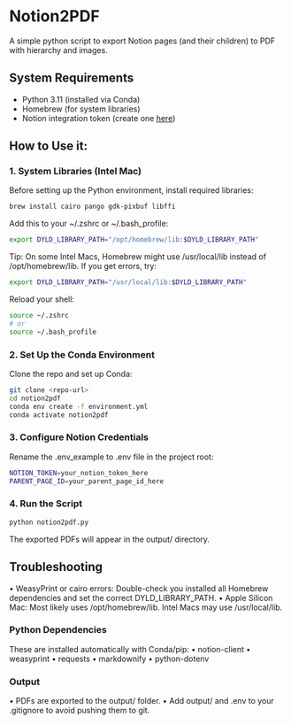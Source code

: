 # Notion2PDF

A simple python script to export Notion pages (and their children) to PDF with hierarchy and images.

## System Requirements

- Python 3.11 (installed via Conda)
- Homebrew (for system libraries)
- Notion integration token (create one [here](https://www.notion.so/profile/integrations))

## How to Use it:

### 1. System Libraries (Intel Mac)

Before setting up the Python environment, install required libraries:

```sh
brew install cairo pango gdk-pixbuf libffi
```

Add this to your ~/.zshrc or ~/.bash_profile:

```sh
export DYLD_LIBRARY_PATH="/opt/homebrew/lib:$DYLD_LIBRARY_PATH"
```

Tip: On some Intel Macs, Homebrew might use /usr/local/lib instead of /opt/homebrew/lib.
If you get errors, try:

```sh
export DYLD_LIBRARY_PATH="/usr/local/lib:$DYLD_LIBRARY_PATH"
```

Reload your shell:

```sh
source ~/.zshrc
# or
source ~/.bash_profile
```

### 2. Set Up the Conda Environment

Clone the repo and set up Conda:

```sh
git clone <repo-url>
cd notion2pdf
conda env create -f environment.yml
conda activate notion2pdf
```

### 3. Configure Notion Credentials

Rename the .env_example to .env file in the project root:

```sh
NOTION_TOKEN=your_notion_token_here
PARENT_PAGE_ID=your_parent_page_id_here
```

### 4. Run the Script

```sh
python notion2pdf.py
```

The exported PDFs will appear in the output/ directory.

## Troubleshooting

• WeasyPrint or cairo errors: Double-check you installed all Homebrew dependencies and set the correct DYLD_LIBRARY_PATH.
• Apple Silicon Mac: Most likely uses /opt/homebrew/lib. Intel Macs may use /usr/local/lib.

### Python Dependencies

These are installed automatically with Conda/pip:
• notion-client
• weasyprint
• requests
• markdownify
• python-dotenv

### Output

• PDFs are exported to the output/ folder.
• Add output/ and .env to your .gitignore to avoid pushing them to git.

